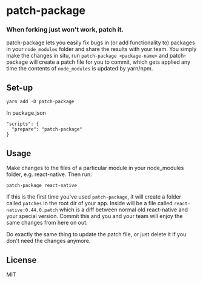 # patch-package

### When forking just won't work, patch it.

patch-package lets you easily fix bugs in (or add functionality to) packages in your
`node_modules` folder and share the results with your team. You simply make the changes in situ,
run `patch-package <package-name>` and patch-package will create a patch file
for you to commit, which gets applied any time the contents of `node_modules` is updated by yarn/npm.

## Set-up

    yarn add -D patch-package

In package.json

    "scripts": {
      "prepare": "patch-package"
    }

## Usage

Make changes to the files of a particular module in your node_modules folder,
e.g. react-native. Then run:

    patch-package react-native

If this is the first
time you've used `patch-package`, it will create a folder called `patches` in
the root dir of your app. Inside will be a file called `react-native:0.44.0.patch`
which is a diff between normal old react-native and your special version. Commit this and you and your team will enjoy the same changes from here on out.

Do exactly the same thing to update the patch file, or just delete it
if you don't need the changes anymore.

## License

MIT
